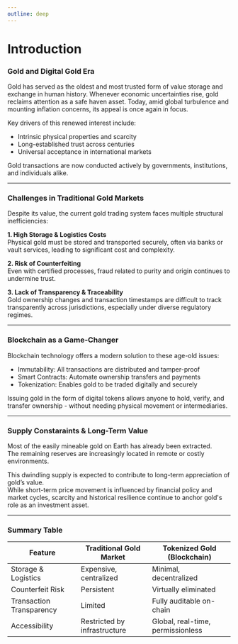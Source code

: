 ```yaml
---
outline: deep
---
```


# Introduction

### Gold and Digital Gold Era

Gold has served as the oldest and most trusted form of value storage and exchange in human history. Whenever economic uncertainties rise, gold reclaims attention as a safe haven asset. Today, amid global turbulence and mounting inflation concerns, its appeal is once again in focus.

Key drivers of this renewed interest include:

* Intrinsic physical properties and scarcity
* Long-established trust across centuries
* Universal acceptance in international markets

Gold transactions are now conducted actively by governments, institutions, and individuals alike.

***

### Challenges in Traditional Gold Markets

Despite its value, the current gold trading system faces multiple structural inefficiencies:

**1. High Storage & Logistics Costs**\
Physical gold must be stored and transported securely, often via banks or vault services, leading to significant cost and complexity.

**2. Risk of Counterfeiting**\
Even with certified processes, fraud related to purity and origin continues to undermine trust.

**3. Lack of Transparency & Traceability**\
Gold ownership changes and transaction timestamps are difficult to track transparently across jurisdictions, especially under diverse regulatory regimes.

***

### Blockchain as a Game-Changer

Blockchain technology offers a modern solution to these age-old issues:

* Immutability: All transactions are distributed and tamper-proof
* Smart Contracts: Automate ownership transfers and payments
* Tokenization: Enables gold to be traded digitally and securely

Issuing gold in the form of digital tokens allows anyone to hold, verify, and transfer ownership - without needing physical movement or intermediaries.

***

### Supply Constaraints & Long-Term Value

Most of the easily mineable gold on Earth has already been extracted.\
The remaining reserves are increasingly located in remote or costly environments.

This dwindling supply is expected to contribute to long-term appreciation of gold’s value.\
While short-term price movement is influenced by financial policy and market cycles, scarcity and historical resilience continue to anchor gold's role as an investment asset.

***

### Summary Table

| Feature                  | Traditional Gold Market      | Tokenized Gold (Blockchain)       |
| ------------------------ | ---------------------------- | --------------------------------- |
| Storage & Logistics      | Expensive, centralized       | Minimal, decentralized            |
| Counterfeit Risk         | Persistent                   | Virtually eliminated              |
| Transaction Transparency | Limited                      | Fully auditable on-chain          |
| Accessibility            | Restricted by infrastructure | Global, real-time, permissionless |
